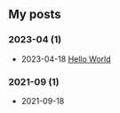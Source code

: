 ## My posts  
### **2023-04** (1)  
- 2023-04-18 [Hello World](https://blog.x2b.net/16107/)  
  
  
### **2021-09** (1)  
- 2021-09-18 [](https://blog.x2b.net/0/)  
  
